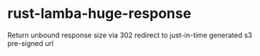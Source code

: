 # rust-lamba-huge-response
Return unbound response size via 302 redirect to just-in-time generated s3 pre-signed url
